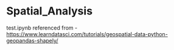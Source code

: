 # Spatial_Analysis

test.ipynb
referenced from - https://www.learndatasci.com/tutorials/geospatial-data-python-geopandas-shapely/